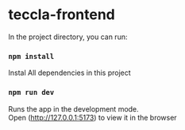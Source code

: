 # teccla-frontend

In the project directory, you can run:

### `npm install`

Instal All dependencies in this project

### `npm run dev`

Runs the app in the development mode.<br />
Open (http://127.0.0.1:5173) to view it in the browser
